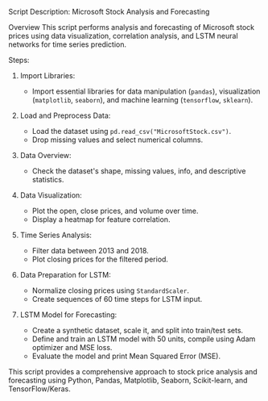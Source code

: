 Script Description: Microsoft Stock Analysis and Forecasting

Overview
This script performs analysis and forecasting of Microsoft stock prices using data visualization, correlation analysis, and LSTM neural networks for time series prediction.

 Steps:
1. Import Libraries:
   - Import essential libraries for data manipulation (`pandas`), visualization (`matplotlib`, `seaborn`), and machine learning (`tensorflow`, `sklearn`).

2. Load and Preprocess Data:
   - Load the dataset using `pd.read_csv("MicrosoftStock.csv")`.
   - Drop missing values and select numerical columns.

3. Data Overview:
   - Check the dataset's shape, missing values, info, and descriptive statistics.

4. Data Visualization:
   - Plot the open, close prices, and volume over time.
   - Display a heatmap for feature correlation.

5. Time Series Analysis:
   - Filter data between 2013 and 2018.
   - Plot closing prices for the filtered period.

6. Data Preparation for LSTM:
   - Normalize closing prices using `StandardScaler`.
   - Create sequences of 60 time steps for LSTM input.

7. LSTM Model for Forecasting:
   - Create a synthetic dataset, scale it, and split into train/test sets.
   - Define and train an LSTM model with 50 units, compile using Adam optimizer and MSE loss.
   - Evaluate the model and print Mean Squared Error (MSE).

This script provides a comprehensive approach to stock price analysis and forecasting using Python, Pandas, Matplotlib, Seaborn, Scikit-learn, and TensorFlow/Keras.
